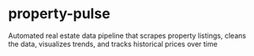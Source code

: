# property-pulse
Automated real estate data pipeline that scrapes property listings, cleans the data, visualizes trends, and tracks historical prices over time
